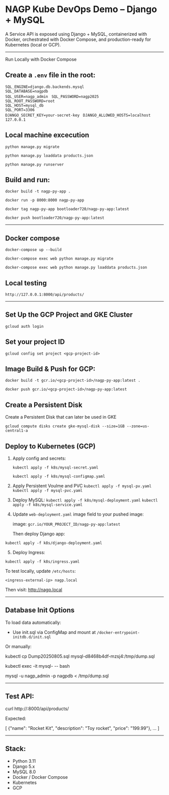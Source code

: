 # NAGP Kube DevOps Demo – Django + MySQL

A Service API is exposed using Django + MySQL, containerized with Docker, orchestrated with Docker Compose, and production-ready for Kubernetes (local or GCP).

---

Run Locally with Docker Compose

## Create a `.env` file in the root:

`SQL_ENGINE=django.db.backends.mysql`  
`SQL_DATABASE=nagpdb`  
`SQL_USER=nagp_admin ` 
`SQL_PASSWORD=nagp2025`  
`SQL_ROOT_PASSWORD=root`  
`SQL_HOST=mysql_db`  
`SQL_PORT=3306`  
`DJANGO_SECRET_KEY=your-secret-key ` 
`DJANGO_ALLOWED_HOSTS=localhost 127.0.0.1 ` 

## Local machine excecution 

`python manage.py migrate`

`python manage.py loaddata products.json`

`python manage.py runserver`

## Build and run:

`docker build -t nagp-py-app .`

`docker run -p 8000:8000 nagp-py-app`

`docker tag nagp-py-app bootloader720/nagp-py-app:latest`

`docker push bootloader720/nagp-py-app:latest`

-----------------------------------------------

## Docker compose 

`docker-compose up --build`

`docker-compose exec web python manage.py migrate`

`docker-compose exec web python manage.py loaddata products.json`


## Local testing 

`http://127.0.0.1:8000/api/products/`


---
## Set Up the GCP Project and GKE Cluster

`gcloud auth login`

## Set your project ID

`gcloud config set project <gcp-project-id>`

## Image Build & Push for GCP:

`docker build -t gcr.io/<gcp-project-id>/nagp-py-app:latest .`

`docker push gcr.io/<gcp-project-id>/nagp-py-app:latest`

## Create a Persistent Disk 
Create a Persistent Disk that can later be used in GKE 

`gcloud compute disks create gke-mysql-disk --size=1GB --zone=us-central1-a`

## Deploy to Kubernetes (GCP)

1. Apply config and secrets:

   `kubectl apply -f k8s/mysql-secret.yaml ` 

   `kubectl apply -f k8s/mysql-configmap.yaml` 

2. Apply Persistent Voulme  and PVC 
   `kubectl apply -f mysql-pv.yaml`
   `kubectl apply -f mysql-pvc.yaml`

3. Deploy MySQL:
	`kubectl apply -f k8s/mysql-deployment.yaml`
	`kubectl apply -f k8s/mysql-service.yaml`   

4. Update `web-deployment.yaml` image field to your pushed image:

   image: `gcr.io/YOUR_PROJECT_ID/nagp-py-app:latest`

   Then deploy Django app:

`kubectl apply -f k8s/django-deployment.yaml`  

5. Deploy Ingress:

`kubectl apply -f k8s/ingress.yaml`  

To test locally, update `/etc/hosts`:

`<ingress-external-ip> nagp.local`  

Then visit: http://nagp.local


---

## Database Init Options

To load data automatically:
- Use init.sql via ConfigMap and mount at `/docker-entrypoint-initdb.d/init.sql`

Or manually:

kubectl cp Dump20250805.sql mysql-d8468b4df-mzsj4:/tmp/dump.sql

kubectl exec -it mysql-<pod-id> -- bash

mysql -u nagp_admin -p nagpdb < /tmp/dump.sql

---

## Test API:

curl http://<web-ip-address>:8000/api/products/

Expected:

[
  {"name": "Rocket Kit", "description": "Toy rocket", "price": "199.99"},
  ...
]

---

## Stack:

- Python 3.11
- Django 5.x
- MySQL 8.0
- Docker / Docker Compose
- Kubernetes
- GCP
